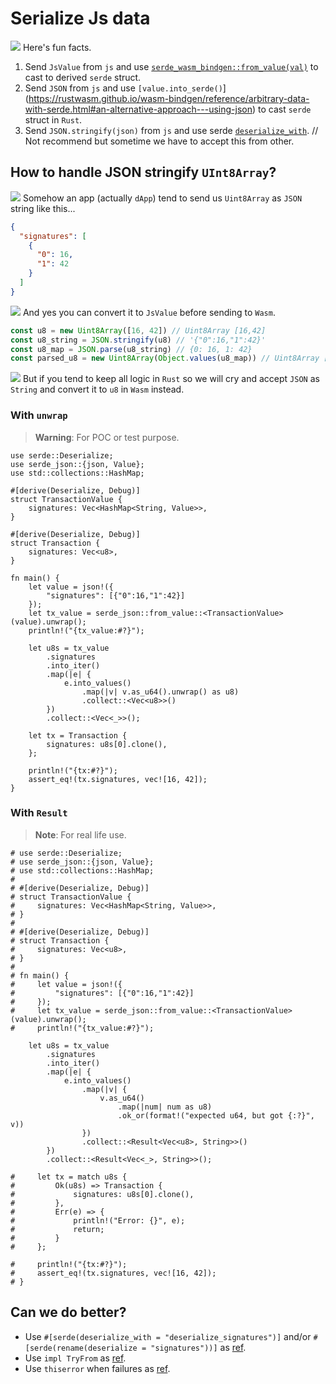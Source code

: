 # Serialize Js data

![](/assets/kat.png) Here's fun facts.

1. Send `JsValue` from `js` and use [`serde_wasm_bindgen::from_value(val)`](https://rustwasm.github.io/wasm-bindgen/reference/arbitrary-data-with-serde.html#receive-it-from-javascript-with-serde_wasm_bindgenfrom_value) to cast to derived `serde` struct.
1. Send `JSON` from `js` and use `[value.into_serde()`](https://rustwasm.github.io/wasm-bindgen/reference/arbitrary-data-with-serde.html#an-alternative-approach---using-json) to cast `serde` struct in `Rust`.
1. Send `JSON.stringify(json)` from `js` and use serde [`deserialize_with`](https://serde.rs/stream-array.html). // Not recommend but sometime we have to accept this from other.

## How to handle JSON stringify `UInt8Array`?

![](/assets/kat.png) Somehow an app (actually `dApp`) tend to send us `Uint8Array` as `JSON` string like this...

```json
{
  "signatures": [
    {
      "0": 16,
      "1": 42
    }
  ]
}
```

![](/assets/kat.png) And yes you can convert it to `JsValue` before sending to `Wasm`.

```js
const u8 = new Uint8Array([16, 42]) // Uint8Array [16,42]
const u8_string = JSON.stringify(u8) // '{"0":16,"1":42}'
const u8_map = JSON.parse(u8_string) // {0: 16, 1: 42}
const parsed_u8 = new Uint8Array(Object.values(u8_map)) // Uint8Array [16,42]
```

![](/assets/kat.png) But if you tend to keep all logic in `Rust` so we will cry and accept `JSON` as `String` and convert it to `u8` in `Wasm` instead.

### With `unwrap`

> **Warning**: For POC or test purpose.

```rust,editable,edition2021
use serde::Deserialize;
use serde_json::{json, Value};
use std::collections::HashMap;

#[derive(Deserialize, Debug)]
struct TransactionValue {
    signatures: Vec<HashMap<String, Value>>,
}

#[derive(Deserialize, Debug)]
struct Transaction {
    signatures: Vec<u8>,
}

fn main() {
    let value = json!({
        "signatures": [{"0":16,"1":42}]
    });
    let tx_value = serde_json::from_value::<TransactionValue>(value).unwrap();
    println!("{tx_value:#?}");

    let u8s = tx_value
        .signatures
        .into_iter()
        .map(|e| {
            e.into_values()
                .map(|v| v.as_u64().unwrap() as u8)
                .collect::<Vec<u8>>()
        })
        .collect::<Vec<_>>();

    let tx = Transaction {
        signatures: u8s[0].clone(),
    };

    println!("{tx:#?}");
    assert_eq!(tx.signatures, vec![16, 42]);
}
```

### With `Result`

> **Note**: For real life use.

```rust,edition2021
# use serde::Deserialize;
# use serde_json::{json, Value};
# use std::collections::HashMap;
#
# #[derive(Deserialize, Debug)]
# struct TransactionValue {
#     signatures: Vec<HashMap<String, Value>>,
# }
#
# #[derive(Deserialize, Debug)]
# struct Transaction {
#     signatures: Vec<u8>,
# }
#
# fn main() {
#     let value = json!({
#         "signatures": [{"0":16,"1":42}]
#     });
#     let tx_value = serde_json::from_value::<TransactionValue>(value).unwrap();
#     println!("{tx_value:#?}");

    let u8s = tx_value
        .signatures
        .into_iter()
        .map(|e| {
            e.into_values()
                .map(|v| {
                    v.as_u64()
                        .map(|num| num as u8)
                        .ok_or(format!("expected u64, but got {:?}", v))
                })
                .collect::<Result<Vec<u8>, String>>()
        })
        .collect::<Result<Vec<_>, String>>();

#     let tx = match u8s {
#         Ok(u8s) => Transaction {
#             signatures: u8s[0].clone(),
#         },
#         Err(e) => {
#             println!("Error: {}", e);
#             return;
#         }
#     };

#     println!("{tx:#?}");
#     assert_eq!(tx.signatures, vec![16, 42]);
# }
```

## Can we do better?

- Use `#[serde(deserialize_with = "deserialize_signatures")]` and/or `#[serde(rename(deserialize = "signatures"))]` as [ref](https://serde.rs/stream-array.html).
- Use `impl TryFrom` as [ref](https://doc.rust-lang.org/rust-by-example/conversion/try_from_try_into.html).
- Use `thiserror` when failures as [ref](https://docs.rs/thiserror/latest/thiserror/).
